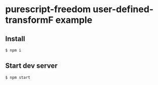 # purescript-freedom user-defined-transformF example

## Install

```
$ npm i
```

## Start dev server

```
$ npm start
```
